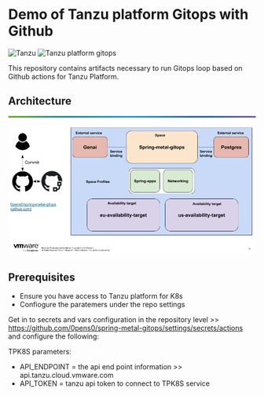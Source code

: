 # Demo of Tanzu platform Gitops with Github

![Tanzu](https://img.shields.io/badge/tanzu-platform-purple.svg)
![Tanzu platform gitops](https://github.com/0pens0/spring-metal-gitops/actions/workflows/gitops.yml/badge.svg)

This repository contains artifacts necessary to run Gitops loop based on Github actions for Tanzu Platform.

## Architecture

![Alt text](https://github.com/0pens0/spring-metal-gitops/blob/master/image.png?raw=true "Spring-metal AI topology")

## Prerequisites
- Ensure you have access to Tanzu platform for K8s
- Confiogure the paratemers under the repo settings

Get in to secrets and vars configuration in the repository level >> https://github.com/0pens0/spring-metal-gitops/settings/secrets/actions and configure the following:

TPK8S parameters:

- API_ENDPOINT = the api end point information >> api.tanzu.cloud.vmware.com
- API_TOKEN = tanzu api token to connect to TPK8S service

